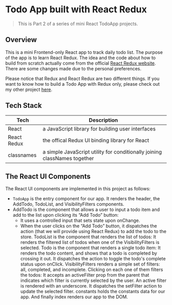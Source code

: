 # Todo App built with React Redux

> This is Part 2 of a series of mini React TodoApp projects.

## Overview

This is a mini Frontend-only React app to track daily todo list. The purpose of the app is to learn React Redux. The idea and the code about how to build from scratch actually come from the official [React Redux website](https://codesandbox.io/s/9on71rvnyo). There are some changes made due to the personal preferences. 

Please notice that Redux and React Redux are two different things. If you want to know how to build a Todo App with Redux only, please check out my other project [here](https://github.com/92fueler/react-todo-app-part3).

## Tech Stack

| Tech        | Description                                                  |
| ----------- | ------------------------------------------------------------ |
| React       | a JavaScript library for building user interfaces            |
| React Redux | the offical Redux UI binding library for React               |
| classnames  | a simple JavaScript utility for conditionally joining classNames together |

## The React UI Components

The React UI components are implemented in this project as follows:

- `TodoApp` is the entry component for our app. It renders the header, the AddTodo, TodoList, and VisibilityFilters components.
- AddTodo is the component that allows a user to input a todo item and add to the list upon clicking its “Add Todo” button:
  - It uses a controlled input that sets state upon onChange.
  - When the user clicks on the “Add Todo” button, it dispatches the action (that we will provide using React Redux) to add the todo to the store.
    TodoList is the component that renders the list of todos:
    It renders the filtered list of todos when one of the VisibilityFilters is selected.
    Todo is the component that renders a single todo item:
    It renders the todo content, and shows that a todo is completed by crossing it out.
    It dispatches the action to toggle the todo's complete status upon onClick.
    VisibilityFilters renders a simple set of filters: all, completed, and incomplete. Clicking on each one of them filters the todos:
    It accepts an activeFilter prop from the parent that indicates which filter is currently selected by the user. An active filter is rendered with an underscore.
    It dispatches the setFilter action to update the selected filter.
    constants holds the constants data for our app.
    And finally index renders our app to the DOM.
